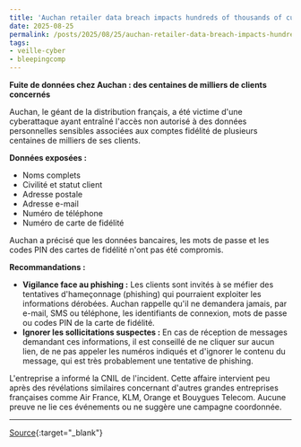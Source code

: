```yaml
---
title: 'Auchan retailer data breach impacts hundreds of thousands of customers'
date: 2025-08-25
permalink: /posts/2025/08/25/auchan-retailer-data-breach-impacts-hundreds-of-thousands-of-customers/
tags:
- veille-cyber
- bleepingcomp
---
```

**Fuite de données chez Auchan : des centaines de milliers de clients concernés**

Auchan, le géant de la distribution français, a été victime d'une cyberattaque ayant entraîné l'accès non autorisé à des données personnelles sensibles associées aux comptes fidélité de plusieurs centaines de milliers de ses clients.

**Données exposées :**
* Noms complets
* Civilité et statut client
* Adresse postale
* Adresse e-mail
* Numéro de téléphone
* Numéro de carte de fidélité

Auchan a précisé que les données bancaires, les mots de passe et les codes PIN des cartes de fidélité n'ont pas été compromis.

**Recommandations :**
* **Vigilance face au phishing :** Les clients sont invités à se méfier des tentatives d'hameçonnage (phishing) qui pourraient exploiter les informations dérobées. Auchan rappelle qu'il ne demandera jamais, par e-mail, SMS ou téléphone, les identifiants de connexion, mots de passe ou codes PIN de la carte de fidélité.
* **Ignorer les sollicitations suspectes :** En cas de réception de messages demandant ces informations, il est conseillé de ne cliquer sur aucun lien, de ne pas appeler les numéros indiqués et d'ignorer le contenu du message, qui est très probablement une tentative de phishing.

L'entreprise a informé la CNIL de l'incident. Cette affaire intervient peu après des révélations similaires concernant d'autres grandes entreprises françaises comme Air France, KLM, Orange et Bouygues Telecom. Aucune preuve ne lie ces événements ou ne suggère une campagne coordonnée.

---
[Source](https://www.bleepingcomputer.com/news/security/auchan-retailer-data-breach-impacts-hundreds-of-thousands-of-customers/){:target="_blank"}
